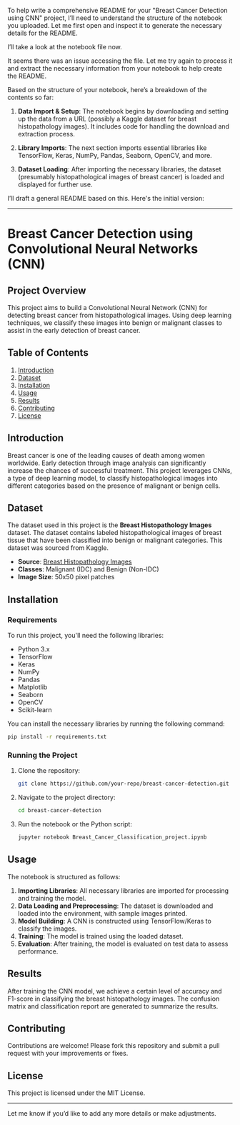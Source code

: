To help write a comprehensive README for your "Breast Cancer Detection using CNN" project, I’ll need to understand the structure of the notebook you uploaded. Let me first open and inspect it to generate the necessary details for the README.

I’ll take a look at the notebook file now.

It seems there was an issue accessing the file. Let me try again to process it and extract the necessary information from your notebook to help create the README.

Based on the structure of your notebook, here’s a breakdown of the contents so far:

1. **Data Import & Setup**: The notebook begins by downloading and setting up the data from a URL (possibly a Kaggle dataset for breast histopathology images). It includes code for handling the download and extraction process.
   
2. **Library Imports**: The next section imports essential libraries like TensorFlow, Keras, NumPy, Pandas, Seaborn, OpenCV, and more.

3. **Dataset Loading**: After importing the necessary libraries, the dataset (presumably histopathological images of breast cancer) is loaded and displayed for further use.

I’ll draft a general README based on this. Here's the initial version:

---

# Breast Cancer Detection using Convolutional Neural Networks (CNN)

## Project Overview

This project aims to build a Convolutional Neural Network (CNN) for detecting breast cancer from histopathological images. Using deep learning techniques, we classify these images into benign or malignant classes to assist in the early detection of breast cancer.

## Table of Contents
1. [Introduction](#introduction)
2. [Dataset](#dataset)
3. [Installation](#installation)
4. [Usage](#usage)
5. [Results](#results)
6. [Contributing](#contributing)
7. [License](#license)

## Introduction

Breast cancer is one of the leading causes of death among women worldwide. Early detection through image analysis can significantly increase the chances of successful treatment. This project leverages CNNs, a type of deep learning model, to classify histopathological images into different categories based on the presence of malignant or benign cells.

## Dataset

The dataset used in this project is the **Breast Histopathology Images** dataset. The dataset contains labeled histopathological images of breast tissue that have been classified into benign or malignant categories. This dataset was sourced from Kaggle.

- **Source**: [Breast Histopathology Images](https://www.kaggle.com/paultimothymooney/breast-histopathology-images)
- **Classes**: Malignant (IDC) and Benign (Non-IDC)
- **Image Size**: 50x50 pixel patches

## Installation

### Requirements

To run this project, you'll need the following libraries:
- Python 3.x
- TensorFlow
- Keras
- NumPy
- Pandas
- Matplotlib
- Seaborn
- OpenCV
- Scikit-learn

You can install the necessary libraries by running the following command:

```bash
pip install -r requirements.txt
```

### Running the Project

1. Clone the repository:
   ```bash
   git clone https://github.com/your-repo/breast-cancer-detection.git
   ```
2. Navigate to the project directory:
   ```bash
   cd breast-cancer-detection
   ```
3. Run the notebook or the Python script:
   ```bash
   jupyter notebook Breast_Cancer_Classification_project.ipynb
   ```

## Usage

The notebook is structured as follows:
1. **Importing Libraries**: All necessary libraries are imported for processing and training the model.
2. **Data Loading and Preprocessing**: The dataset is downloaded and loaded into the environment, with sample images printed.
3. **Model Building**: A CNN is constructed using TensorFlow/Keras to classify the images.
4. **Training**: The model is trained using the loaded dataset.
5. **Evaluation**: After training, the model is evaluated on test data to assess performance.

## Results

After training the CNN model, we achieve a certain level of accuracy and F1-score in classifying the breast histopathology images. The confusion matrix and classification report are generated to summarize the results.

## Contributing

Contributions are welcome! Please fork this repository and submit a pull request with your improvements or fixes.

## License

This project is licensed under the MIT License.

---

Let me know if you’d like to add any more details or make adjustments.
